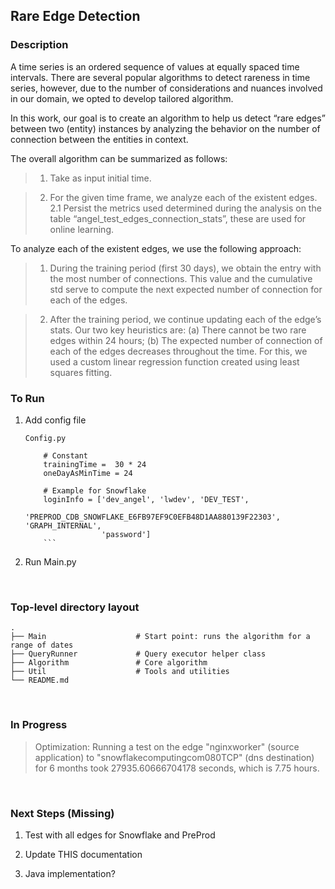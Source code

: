 ## Rare Edge Detection

### Description

A time series is an ordered sequence of values at equally spaced time intervals. There are several popular algorithms to detect rareness in time series, however, due to the number of considerations and nuances involved in our domain, we opted to develop tailored algorithm.

In this work, our goal is to create an algorithm to help us detect “rare edges” between two (entity) instances  by analyzing the behavior on the number of connection between the entities in context.

The overall algorithm can be summarized as follows:

> 1. Take as input initial time. 

> 2. For the given time frame, we analyze each of the existent edges.   
   2.1 Persist the metrics used determined during the analysis on the table “angel_test_edges_connection_stats”, these are used for online learning.


To analyze each of the existent edges, we use the following approach:

> 1. During the training period (first 30 days), we obtain the entry with the most number of connections. This value and the cumulative std serve to compute the next expected number of connection for each of the edges.

> 2. After the training period, we continue updating each of the edge’s stats. Our two key heuristics are: (a) There cannot be two rare edges within 24 hours; (b) The expected number of connection of each of the edges decreases throughout the time. For this, we used a custom linear regression function created using least squares fitting.



### To Run

1. Add config file
    ```
    Config.py

        # Constant
        trainingTime =  30 * 24
        oneDayAsMinTime = 24

        # Example for Snowflake
        loginInfo = ['dev_angel', 'lwdev', 'DEV_TEST',
                     'PREPROD_CDB_SNOWFLAKE_E6FB97EF9C0EFB48D1AA880139F22303', 'GRAPH_INTERNAL',
                     'password']
        ```
2. Run Main.py

<br/>

### Top-level directory layout

    .
    ├── Main                    # Start point: runs the algorithm for a range of dates
    ├── QueryRunner             # Query executor helper class
    ├── Algorithm               # Core algorithm
    ├── Util                    # Tools and utilities
    └── README.md
    
    
<br/>

### In Progress

> Optimization: Running a test on the edge "nginxworker" (source application) to "snowflakecomputingcom080TCP" (dns destination) for 6 months took 27935.60666704178 seconds, which is 7.75 hours. 

<br/>

### Next Steps (Missing)

1. Test with all edges for Snowflake and PreProd

2. Update THIS documentation

3. Java implementation?
